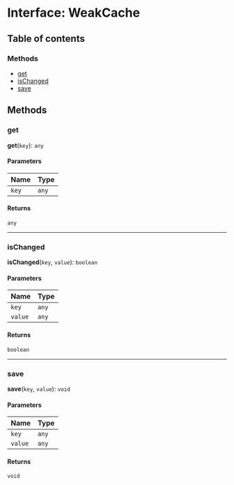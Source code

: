 # Interface: WeakCache

## Table of contents

### Methods

* [get](/auto-docs/utils/interfaces/WeakCache.md#get)
* [isChanged](/auto-docs/utils/interfaces/WeakCache.md#ischanged)
* [save](/auto-docs/utils/interfaces/WeakCache.md#save)

## Methods

### get

**get**(`key`): `any`

#### Parameters

| Name | Type |
| :------ | :------ |
| `key` | `any` |

#### Returns

`any`

***

### isChanged

**isChanged**(`key`, `value`): `boolean`

#### Parameters

| Name | Type |
| :------ | :------ |
| `key` | `any` |
| `value` | `any` |

#### Returns

`boolean`

***

### save

**save**(`key`, `value`): `void`

#### Parameters

| Name | Type |
| :------ | :------ |
| `key` | `any` |
| `value` | `any` |

#### Returns

`void`
